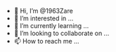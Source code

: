 - 👋 Hi, I’m @1963Zare
- 👀 I’m interested in ...
- 🌱 I’m currently learning ...
- 💞️ I’m looking to collaborate on ...
- 📫 How to reach me ...

<!---
1963Zare/1963Zare is a ✨ special ✨ repository because its `README.md` (this file) appears on your GitHub profile.
You can click the Preview link to take a look at your changes.
--->
